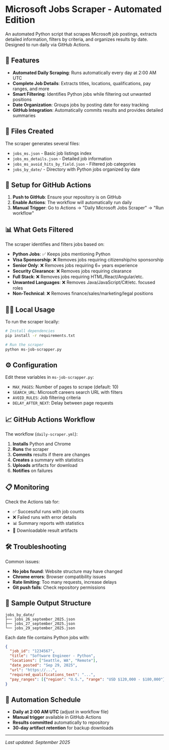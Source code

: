 # Microsoft Jobs Scraper - Automated Edition

An automated Python script that scrapes Microsoft job postings, extracts detailed information, filters by criteria, and organizes results by date. Designed to run daily via GitHub Actions.

## 🚀 Features

- **Automated Daily Scraping**: Runs automatically every day at 2:00 AM UTC
- **Complete Job Details**: Extracts titles, locations, qualifications, pay ranges, and more
- **Smart Filtering**: Identifies Python jobs while filtering out unwanted positions
- **Date Organization**: Groups jobs by posting date for easy tracking
- **GitHub Integration**: Automatically commits results and provides detailed summaries

## 📁 Files Created

The scraper generates several files:

- `jobs_ms.json` - Basic job listings index
- `jobs_ms_details.json` - Detailed job information  
- `jobs_ms_avoid_hits_by_field.json` - Filtered job categories
- `jobs_by_date/` - Directory with Python jobs organized by date

## 🔧 Setup for GitHub Actions

1. **Push to GitHub**: Ensure your repository is on GitHub
2. **Enable Actions**: The workflow will automatically run daily
3. **Manual Trigger**: Go to Actions → "Daily Microsoft Jobs Scraper" → "Run workflow"

## 📊 What Gets Filtered

The scraper identifies and filters jobs based on:

- **Python Jobs**: ✅ Keeps jobs mentioning Python
- **Visa Sponsorship**: ❌ Removes jobs requiring citizenship/no sponsorship
- **Senior Only**: ❌ Removes jobs requiring 6+ years experience
- **Security Clearance**: ❌ Removes jobs requiring clearance
- **Full Stack**: ❌ Removes jobs requiring HTML/React/Angular/etc.
- **Unwanted Languages**: ❌ Removes Java/JavaScript/C#/etc. focused roles
- **Non-Technical**: ❌ Removes finance/sales/marketing/legal positions

## 🏃‍♂️ Local Usage

To run the scraper locally:

```bash
# Install dependencies
pip install -r requirements.txt

# Run the scraper
python ms-job-scrapper.py
```

## ⚙️ Configuration

Edit these variables in `ms-job-scrapper.py`:

- `MAX_PAGES`: Number of pages to scrape (default: 10)
- `SEARCH_URL`: Microsoft careers search URL with filters
- `AVOID_RULES`: Job filtering criteria
- `DELAY_AFTER_NEXT`: Delay between page requests

## 📈 GitHub Actions Workflow

The workflow (`daily-scraper.yml`):

1. **Installs** Python and Chrome
2. **Runs** the scraper
3. **Commits** results if there are changes
4. **Creates** a summary with statistics
5. **Uploads** artifacts for download
6. **Notifies** on failures

## 📋 Monitoring

Check the Actions tab for:
- ✅ Successful runs with job counts
- ❌ Failed runs with error details  
- 📊 Summary reports with statistics
- 💾 Downloadable result artifacts

## 🛠️ Troubleshooting

Common issues:

- **No jobs found**: Website structure may have changed
- **Chrome errors**: Browser compatibility issues
- **Rate limiting**: Too many requests, increase delays
- **Git push fails**: Check repository permissions

## 📝 Sample Output Structure

```
jobs_by_date/
├── jobs_26_september_2025.json
├── jobs_27_september_2025.json
└── jobs_29_september_2025.json
```

Each date file contains Python jobs with:
```json
{
  "job_id": "1234567",
  "title": "Software Engineer - Python",
  "locations": ["Seattle, WA", "Remote"],
  "date_posted": "Sep 29, 2025",
  "url": "https://...",
  "required_qualifications_text": "...",
  "pay_ranges": [{"region": "U.S.", "range": "USD $120,000 - $180,000"}]
}
```

## 🔄 Automation Schedule

- **Daily at 2:00 AM UTC** (adjust in workflow file)
- **Manual trigger** available in GitHub Actions
- **Results committed** automatically to repository
- **30-day artifact retention** for backup downloads

---

*Last updated: September 2025*